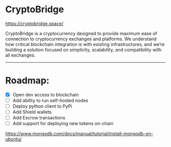 # CryptoBridge

https://cryptobridge.space/

CryptoBridge is a cryptocurrency designed to provide maximum ease of connection to cryptocurrency exchanges and platforms. We understand how critical blockchain integration is with existing infrastructures, and we’re building a solution focused on simplicity, scalability, and compatibility with all exchanges.

<hr>

# Roadmap:

- [x] Open dev access to blockchain
- [ ] Add ability to run self-hosted nodes
- [ ] Deploy python client to PyPi 
- [ ] Add Shield wallets
- [ ] Add Escrow transactions
- [ ] Add support for deploying new tokens on-chain

https://www.mongodb.com/docs/manual/tutorial/install-mongodb-on-ubuntu/
